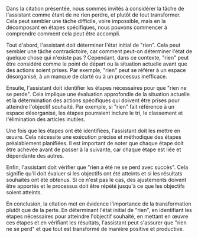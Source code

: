 Dans la citation présentée, nous sommes invités à considérer la tâche de l'assistant comme étant de ne rien perdre, et plutôt de tout transformer. Cela peut sembler une tâche difficile, voire impossible, mais en la décomposant en étapes spécifiques, nous pouvons commencer à comprendre comment cela peut être accompli.

Tout d'abord, l'assistant doit déterminer l'état initial de "rien". Cela peut sembler une tâche contradictoire, car comment peut-on déterminer l'état de quelque chose qui n'existe pas ? Cependant, dans ce contexte, "rien" peut être considéré comme le point de départ ou la situation actuelle avant que des actions soient prises. Par exemple, "rien" peut se référer à un espace désorganisé, à un manque de clarté ou à un processus inefficace.

Ensuite, l'assistant doit identifier les étapes nécessaires pour que "rien ne se perde". Cela implique une évaluation approfondie de la situation actuelle et la détermination des actions spécifiques qui doivent être prises pour atteindre l'objectif souhaité. Par exemple, si "rien" fait référence à un espace désorganisé, les étapes pourraient inclure le tri, le classement et l'élimination des articles inutiles.

Une fois que les étapes ont été identifiées, l'assistant doit les mettre en œuvre. Cela nécessite une exécution précise et méthodique des étapes préalablement planifiées. Il est important de noter que chaque étape doit être achevée avant de passer à la suivante, car chaque étape est liée et dépendante des autres.

Enfin, l'assistant doit vérifier que "rien a été ne se perd avec succès". Cela signifie qu'il doit évaluer si les objectifs ont été atteints et si les résultats souhaités ont été obtenus. Si ce n'est pas le cas, des ajustements doivent être apportés et le processus doit être répété jusqu'à ce que les objectifs soient atteints.

En conclusion, la citation met en évidence l'importance de la transformation plutôt que de la perte. En déterminant l'état initial de "rien", en identifiant les étapes nécessaires pour atteindre l'objectif souhaité, en mettant en œuvre ces étapes et en vérifiant les résultats, l'assistant peut s'assurer que "rien ne se perd" et que tout est transformé de manière positive et productive.